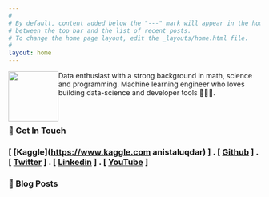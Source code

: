 ```yaml
---
#
# By default, content added below the "---" mark will appear in the home page
# between the top bar and the list of recent posts.
# To change the home page layout, edit the _layouts/home.html file.
#
layout: home
---
```

<p> 
<img src="../images/anis.jpg" style = "float: left" width="100" margin: 25px 10px/> Data enthusiast with a strong background in math, science and programming. Machine learning engineer who loves building data-science and developer tools 👷🏼‍♂️. <br><br><br></p>



### 💼 Get In Touch 

### [ [Kaggle](https://www.kaggle.com anistaluqdar) ] . [ [Github](https://github.com/AnisTaluqdar) ] . [ [Twitter](https://twitter.com/AnisTaluqdar) ] . [ [Linkedin](https://www.linkedin.com/in/anistaluqdar) ] . [ [YouTube](https://www.youtube.com/@anistaluqdar) ]


### 📮 Blog Posts

